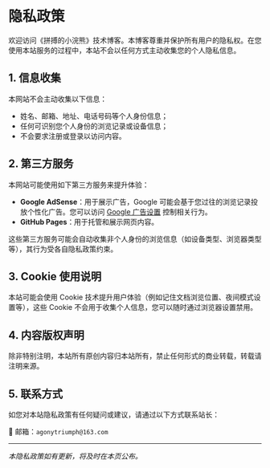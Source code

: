 # 隐私政策

欢迎访问《拼搏的小浣熊》技术博客。本博客尊重并保护所有用户的隐私权。在您使用本站服务的过程中，本站不会以任何方式主动收集您的个人隐私信息。

## 1. 信息收集

本网站不会主动收集以下信息：

- 姓名、邮箱、地址、电话号码等个人身份信息；
- 任何可识别您个人身份的浏览记录或设备信息；
- 不会要求注册或登录以访问内容。

## 2. 第三方服务

本网站可能使用如下第三方服务来提升体验：

- **Google AdSense**：用于展示广告，Google 可能会基于您过往的浏览记录投放个性化广告。您可以访问 [Google 广告设置](https://adssettings.google.com) 控制相关行为。
- **GitHub Pages**：用于托管和展示网页内容。

这些第三方服务可能会自动收集非个人身份的浏览信息（如设备类型、浏览器类型等），其行为受各自隐私政策约束。

## 3. Cookie 使用说明

本站可能会使用 Cookie 技术提升用户体验（例如记住文档浏览位置、夜间模式设置等），这些 Cookie 不会用于收集个人信息，您可以随时通过浏览器设置禁用。

## 4. 内容版权声明

除非特别注明，本站所有原创内容归本站所有，禁止任何形式的商业转载，转载请注明来源。

## 5. 联系方式

如您对本站隐私政策有任何疑问或建议，请通过以下方式联系站长：

📧 邮箱：`agonytriumph@163.com` 

---

*本隐私政策如有更新，将及时在本页公布。*
